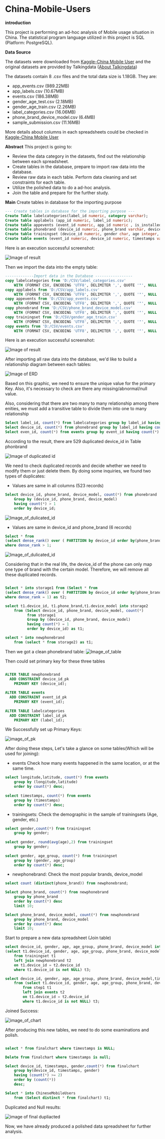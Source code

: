 # China-Mobile-Users

**introduction** 

This project is performing an ad-hoc analysis of Mobile usage situation in China. The statistical program language utilized in this project is SQL (Platform: PostgreSQL).

**Data Source**

The datasets were downloaded from [Kaggle-China Mobile User](https://www.kaggle.com/chinapage/china-mobile-user-gemographics) and the original datasets are provided by Talkingdata ([About Talkingdata](http://www.talkingdata.com/))

The datasets contain 8 .csv files and the total data size is 1.18GB. They are:
* app_events.csv (989.22MB)
* app_labels.csv (10.67MB)
* events.csv (186.38MB)
* gender_age_test.csv (2.18MB)
* gender_age_train.csv (2.26MB)
* label_categories.csv (16.06MB)
* phone_brand_device_model.csv (6.4MB)
* sample_submission.csv (11.16MB)

More details about columns in each spreadsheets could be checked in [Kaggle-China Mobile User](https://www.kaggle.com/chinapage/china-mobile-user-gemographics)

**Abstract**
This project is going to:
* Review the data category in the datasets, find out the relationship between each spreadsheet.
* Create tables in the database, prepare to import raw data into the database.
* Review raw data in each table. Perform data cleaning and set constraints for each table.
* Utilize the polished data to do a ad-hoc analysis.
* Join the table and prepare for the further study. 

**Main**
Create tables in database for the importing purpose

```SQL
--- Create tables in database for the importing purpose ---
Create Table labelcategories(label_id numeric, category varchar);
Create table applabels (app_id numeric, label_id numeric);
Create table appevents (event_id numeric, app_id numeric , is_installed varchar, is_active varchar);
Create table phonebrand (device_id numeric, phone_brand varchar, device_model varchar);
Create table trainingset (device_id numeric, gender char, age integer, age_group varchar);
Create table events (event_id numeric, device_id numeric, timestamps varchar, longitude numeric, latitude numeric); 

```
Here is an execution successful screenshot:

![Image of result](https://github.com/Dan-95/China-Mobile-Users/blob/master/results/Create%20Table%20Example%20Result.png)

Then we import the data into the empty table:

```SQL
-------------Import data in the Database -----------------
copy labelcategories from 'D:/CSV/label_categories.csv' 
	WITH (FORMAT CSV, ENCODING 'UTF8', DELIMITER ',', QUOTE '"', NULL '', HEADER True);
copy applabels from 'D:/CSV/app_labels.csv'
	WITH (FORMAT CSV, ENCODING 'UTF8', DELIMITER ',', QUOTE '"', NULL '', HEADER True);
copy appevents from 'D:/CSV/app_events.csv'
	WITH (FORMAT CSV, ENCODING 'UTF8', DELIMITER ',', QUOTE '"', NULL '', HEADER True);
copy phonebrand from 'D:/CSV/phone_brand_device_model.csv'
	WITH (FORMAT CSV, ENCODING 'UTF8', DELIMITER ',', QUOTE '"', NULL '', HEADER True);
copy trainingset from 'D:/CSV/gender_age_train.csv'
	WITH (FORMAT CSV, ENCODING 'UTF8', DELIMITER ',', QUOTE '"', NULL '', HEADER True);
copy events from 'D:/CSV/events.csv'
	WITH (FORMAT CSV, ENCODING 'UTF8', DELIMITER ',', QUOTE '"', NULL '', HEADER True);

```
Here is an execution successful screenshot:

![Image of result](https://github.com/Dan-95/China-Mobile-Users/blob/master/results/Import%20Table%20Result.png)

After importing all raw data into the database, we'd like to build a relationship diagram between each tables:

![Image of ERD](https://github.com/Dan-95/China-Mobile-Users/blob/master/china_mobile_users%20EDR.png)

Based on this graphic, we need to ensure the unique value for the primary Key. Also, it's necessary to check are there any missing/abnormal/null value.

Also, considering that there are two many to many relationship among there enities, we must add a transitive table to divide them into one to many relationship

```SQL
Select label_id, count(*) from labelcategories group by label_id having count(*) > 1;
Select device_id, count(*) from phonebrand group by label_id having count(*) > 1;
Select even_id, count(*) from events group by event_id having count(*) > 1; 

```
According to the result, there are 529 duplicated device_id in Table phonbrand 

![Image of duplicated id](https://github.com/Dan-95/China-Mobile-Users/blob/master/results/Duplicated%20records%201.png)

We need to check duplicated records and decide whether we need to modify them or just delete them. By doing some inquiries, we found two types of duplicates:
* Values are same in all columns (523 records)
```SQL
Select device_id, phone_brand, device_model, count(*) from phonebrand
	Group by (device_id, phone_brand, device_model)
	having count(*) > 1
	order by device_id;
```
![Image_of_dulicated_id](https://github.com/Dan-95/China-Mobile-Users/blob/master/results/type%201%20duplicated.png)

* Values are same in device_id and phone_brand (6 records)
```SQL
Select * from 
(select dense_rank() over ( PARTITION by device_id order by(phone_brand,device_model) desc),* from phonebrand) as t1
where dense_rank > 1;
```
![Image_of_dulicated_id](https://github.com/Dan-95/China-Mobile-Users/blob/master/results/type%202%20duplicated.png)

Considering that in the real life, the device_id of the phone can only map one type of brand with the certain model. Therefore, we will remove all these duplicated records.
```SQL

Select * into storage1 from (Select * from 
(select dense_rank() over ( PARTITION by device_id order by(phone_brand,device_model) desc),* from phonebrand) as t1
where dense_rank = 1) as t2;

select t1.device_id, t1.phone_brand,t1.device_model into storage2 
	from (Select device_id, phone_brand, device_model, count(*) 
		  from storage1
		  Group by (device_id, phone_brand, device_model)
		  having count(*) = 1
		  order by device_id) as t1;

select * into newphonebrand 
	from (select * from storage2) as t1;
```
Then we got a clean phonebrand table:
![Image_of_table](https://github.com/Dan-95/China-Mobile-Users/blob/master/results/newphonebrand.png)

Then could set primary key for these three tables
```SQL

ALTER TABLE newphonebrand
  ADD CONSTRAINT device_id_pk 
    PRIMARY KEY (device_id);
	
ALTER TABLE events
  ADD CONSTRAINT event_id_pk 
    PRIMARY KEY (event_id);	
	
ALTER TABLE labelcategories
  ADD CONSTRAINT label_id_pk 
    PRIMARY KEY (label_id);

```
We Successfully set up Primary Keys:

![image_of_pk](https://github.com/Dan-95/China-Mobile-Users/blob/master/results/PK.png)

After doing these steps, Let's take a glance on some tables(Which will be used for joining):

* events
Check how many events happened in the same location, or at the same time.
```SQL
select longitude,latitude, count(*) from events
	group by (longitude,latitude)
	order by count(*) desc;
	
select timestamps, count(*) from events
	group by (timestamps)
	order by count(*) desc;
```
* trainingsets:
Check the demographic in the sample of trainingsets (Age, gender, etc.) 

```SQL
select gender,count(*) from trainingset
	group by gender;
	
select gender, round(avg(age),2) from trainingset
	group by gender;
	
select gender, age_group, count(*) from trainingset
	group by (gender, age_group)
	order by count(*) desc;
```

* newphonebrand:
Check the most popular brands, device_model

```SQL
select count (distinct(phone_brand)) from newphonebrand;

Select phone_brand, count(*) from newphonebrand
	group by phone_brand
	order by count(*) desc
	limit 10;

Select phone_brand, device_model, count(*) from newphonebrand
	group by phone_brand, device_model
	order by count(*) desc
	limit 10;
```
Start to prepare a new data spreadsheet (Join table)

``` SQL 
select device_id, gender, age, age_group, phone_brand, device_model into step1 from
(select t1.device_id, gender, age, age_group, phone_brand, device_model
	from trainingset t1
	left join newphonebrand t2
	on t1.device_id = t2.device_id
	where t1.device_id is not NULL) t3;

select device_id, gender, age, age_group, phone_brand, device_model,timestamps, longitude, latitude into finalchart
	from (select t1.device_id, gender, age, age_group, phone_brand, device_model,timestamps, longitude, latitude 
		from step1 t1
		left join events t2
		on t1.device_id = t2.device_id
		where t1.device_id is not NULL) t3;

```
Joined Success:

![image_of_chart](https://github.com/Dan-95/China-Mobile-Users/blob/master/results/final_chart.png)

After producing this new tables, we need to do some examinations and polish.

```SQL

select * from finalchart where timestamps is NULL;

Delete from finalchart where timestamps is null;

Select device_id, timestamps, gender,count(*) from finalchart
	group by(device_id, timestamps, gender)
	having (count(*) >= 2)
	order by (count(*))
	desc;

Select * into ChineseMobileUsers
	from (Select distinct * from finalchart) t1;
```
Duplicated and Null results:

![image of final dupliacted](https://github.com/Dan-95/China-Mobile-Users/blob/master/results/duplicated%20records%20final.png)


Now, we have already produced a polished data spreadsheet for further analysis.
